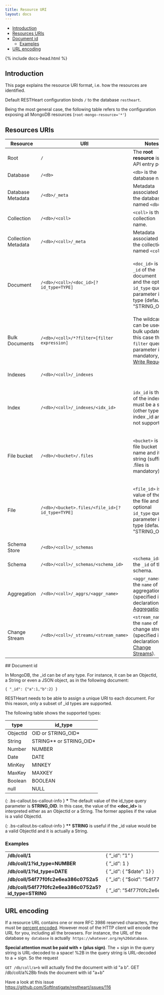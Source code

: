 ```yaml
---
title: Resource URI
layout: docs
---
```


<div markdown="1" class="d-none d-xl-block col-xl-2 order-last bd-toc">

* [Introduction](#introduction)
* [Resources URIs](#resources-uris)
* [Document id](#document-id)
    * [Examples](#examples)
* [URL encoding](#url-encoding)

</div>
<div markdown="1" class="col-12 col-md-9 col-xl-8 py-md-3 bd-content">

{% include docs-head.html %} 

## Introduction

This page explains the resource URI format, i.e. how the resources
are identified.

<div class="bs-callout bs-callout-info mt-3" role="alert">
    <p>
      Default RESTHeart configuration binds <code>/</code> to the database <code>restheart</code>.
    </p>
    <p>
      Being the most general case, the following table refers to the configuration exposing all MongoDB resources (<code>root-mongo-resource='*'</code>)
    </p>
</div>

## Resources URIs
<div class="table-responsive">
<table class="table table-responsive">
<colgroup>
<col class="w-20" />
<col class="w-40" />
<col class="w-40" />
</colgroup>
<thead>
<tr class="header">
<th>Resource</th>
<th>URI</th>
<th>Notes</th>
</tr>
</thead>
<tbody>
<tr class="odd">
<td><p>Root</p></td>
<td><code>/</code></td>
<td>The <strong>root resource</strong> is the API entry point.</td>
</tr>
<tr class="even">
<td>Database</td>
<td><code>/&lt;db&gt;</code></td>
<td><code>&lt;db&gt;</code> is the database name.</td>
</tr>
<tr class="odd">
<td>Database Metadata</td>
<td><code>/&lt;db&gt;/_meta</code></td>
<td>Metadata associated to the database named <code>&lt;db&gt;</code>.</td>
</tr>
<tr class="even">
<td>Collection</td>
<td><code>/&lt;db&gt;/&lt;coll&gt;</code></td>
<td><code>&lt;coll&gt;</code> is the collection name.</td>
</tr>
<tr class="odd">
<td>Collection Metadata</td>
<td><code>/&lt;db&gt;/&lt;coll&gt;/_meta</code></td>
<td>Metadata associated to the collection named <code>&lt;coll&gt;</code>.</td>
</tr>
<tr class="even">
<td>Document</td>
<td><code>/&lt;db&gt;/&lt;coll&gt;/&lt;doc_id&gt;[?id_type=TYPE]</code></td>
<td><p><code>&lt;doc_id&gt;</code> is the <code>_id</code> of the document and the optional <code>id_type</code> query parameter is its type (default is &quot;STRING_OID&quot;).</p></td>
</tr>
<tr class="odd">
<td>Bulk Documents</td>
<td><code>/&lt;db&gt;/&lt;coll&gt;/*?filter=[filter expression]</code></td>
<td>The wildcard can be used for bulk updates; in this case the <code>filter</code> query parameter is mandatory, see  <a href="/docs/write-docs/">Write Requests</a>.</td>
</tr>
<tr class="even">
<td>Indexes</td>
<td><code>/&lt;db&gt;/&lt;coll&gt;/_indexes</code></td>
<td><p> </p></td>
</tr>
<tr class="odd">
<td>Index</td>
<td><code>/&lt;db&gt;/&lt;coll&gt;/_indexes/&lt;idx_id&gt;</code></td>
<td><p><code>idx_id</code> is the _id of the index and must be a string (other types of index _id are not supported).</p></td>
</tr>
<tr class="even">
<td>File bucket</td>
<td><code>/&lt;db&gt;/&lt;bucket&gt;/.files</code></td>
<td><p><code>&lt;bucket&gt;</code> is the file bucket name and it is a string (suffix .files is mandatory).</p></td>
</tr>
<tr class="odd">
<td>File</td>
<td><code>/&lt;db&gt;/&lt;bucket&gt;.files/&lt;file_id&gt;[?id_type=TYPE]</code></td>
<td><p><code>&lt;file_id&gt;</code> is the value of the _id the file and the optional <code>id_type</code> query parameter is its type (default is &quot;STRING_OID&quot;).</p></td>
</tr>
<tr class="even">
<td>Schema Store</td>
<td><code>/&lt;db&gt;/&lt;coll&gt;/_schemas</code></td>
<td> </td>
</tr>
<tr class="odd">
<td>Schema</td>
<td><code>/&lt;db&gt;/&lt;coll&gt;/_schemas/&lt;schema_id&gt;</code></td>
<td><code>&lt;schema_id&gt;</code> is the <code>_id</code> of the schema.</td>
</tr>
<tr class="even">
<td>Aggregation</td>
<td><code>/&lt;db&gt;/&lt;coll&gt;/_aggrs/&lt;aggr_name&gt;</code></td>
<td><code>&lt;aggr_name&gt;</code> is the <code>name</code> of the aggregation (specified in it declaration, see <a href="/docs/aggregations">Aggregations</a>).</td>
</tr>
<tr class="odd">
<td>Change Stream</td>
<td><code>/&lt;db&gt;/&lt;coll&gt;/_streams/&lt;stream_name&gt;</code></td>
<td><code>&lt;stream_name&gt;</code> is the <code>name</code> of the change stream (specified in it declaration, see <a href="/docs/v5/change-streams">Change Streams</a>).</td>
</tr>
</tbody>
</table>
</div>
## Document id

In MongoDB, the \_id can be of any type. For instance, it can be an
ObjectId, a String or even a JSON object, as in the following document:


```
{ "_id": {"a":1,"b":2} }
```

RESTHeart needs to be able to assign a unique URI to each document. For
this reason, only a subset of \_id types are supported.

The following table shows the supported types:

<div>
<table class="table table-responsive">
  <thead>
    <tr>
      <th>type</th>
      <th>id_type</th>
    </tr>
  </thead>
  <tbody>
    <tr>
      <td>ObjectId</td>
      <td>OID or STRING_OID*</td>
    </tr>
    <tr>
      <td>String</td>
      <td>STRING** or STRING_OID*</td>
    </tr>
    <tr>
      <td>Number</td>
      <td>NUMBER</td>
    </tr>
    <tr>
      <td>Date</td>
      <td>DATE</td>
    </tr>
    <tr>
      <td>MinKey</td>
      <td>MINKEY</td>
    </tr>
    <tr>
      <td>MaxKey</td>
      <td>MAXKEY</td>
    </tr>
    <tr>
      <td>Boolean</td>
      <td>BOOLEAN</td>
    </tr>
    <tr>
      <td>null</td>
      <td>NULL</td>
    </tr>
  </tbody>
</table>
</div>


{: .bs-callout.bs-callout-info }
**\*** The default value of the id\_type query parameter
is **STRING\_OID**. In this case, the value of the **&lt;doc_id&gt;** is
interpreted either as an ObjectId or a String. The former applies if the
value is a valid ObjectId.

{: .bs-callout.bs-callout-info }
**\*\*** **STRING** is useful if the \_id value would be a valid
ObjectId and it is actually a String.


### Examples

<div>
<table class="table table-responsive">
  <tbody>
    <tr>
      <td><strong>/db/coll/1</strong></td>
      <td>{&nbsp;”_id”:&nbsp;”1”&nbsp;}</td>
    </tr>
    <tr>
      <td><strong>/db/coll/1?id_type=NUMBER</strong></td>
      <td>{&nbsp;”_id”:&nbsp;1&nbsp;}</td>
    </tr>
    <tr>
      <td><strong>/db/coll/1?id_type=DATE</strong></td>
      <td>{&nbsp;”_id”:&nbsp;{&nbsp;”$date”:&nbsp;1}&nbsp;}</td>
    </tr>
    <tr>
      <td><strong>/db/coll/54f77f0fc2e6ea386c0752a5</strong></td>
      <td>{&nbsp;”_id”:&nbsp;{&nbsp;”$oid”:&nbsp;”54f77f0fc2e6ea386c0752a5”}&nbsp;}</td>
    </tr>
    <tr>
      <td><strong>/db/coll/54f77f0fc2e6ea386c0752a5?id_type=STRING</strong></td>
      <td>{&nbsp;”_id”:&nbsp;”54f77f0fc2e6ea386c0752a5”&nbsp;}</td>
    </tr>
  </tbody>
</table>
</div>

## URL encoding

If a resource URL contains one or more RFC 3986 reserved characters,
they must be [percent
encoded](https://en.wikipedia.org/wiki/Percent-encoding). However most
of the HTTP client will encode the URL for you, including all the
browsers. For instance, the URL of the database `my database` is
actually  `https://whatever.org/my%20database`.

**Special attention must be paid with + (plus sign)**. The + sign in the
query string is URL-decoded to a space! %2B in the query string is
URL-decoded to a + sign. So the request

`GET /db/coll/a+b` will actually find the document with id "a b". GET
/db/coll/a%2Bb finds the document with id "a+b"

Have a look at this issue
<https://github.com/SoftInstigate/restheart/issues/116>

</div>